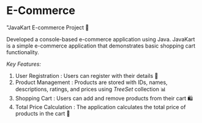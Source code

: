 # E-Commerce
"JavaKart E-commerce Project 🚀

Developed a console-based e-commerce application using Java. JavaKart is a simple e-commerce application that demonstrates basic shopping cart functionality.


*Key Features:*

1. User Registration : Users can register with their details 📝
2. Product Management : Products are stored with IDs, names, descriptions, ratings, and prices using *TreeSet* collection 📊
3. Shopping Cart : Users can add and remove products from their cart 🛍️
4. Total Price Calculation : The application calculates the total price of products in the cart 💸
